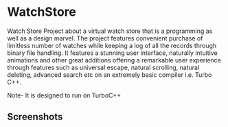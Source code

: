 # WatchStore

Watch Store Project about a virtual watch store that is a programming as well as a design marvel. The project features convenient purchase of limitless number of watches while keeping a log of all the records through binary file handling. 
It features a stunning user interface, naturally intuitive animations and other great additions offering a remarkable user experience through features such as universal escape, natural scrolling, natural deleting, advanced search etc on an extremely basic compiler i.e. Turbo C++.

Note- It is designed to run on TurboC++ 

## Screenshots


